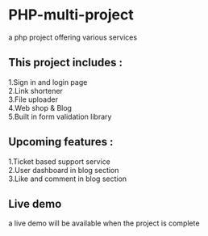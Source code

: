 # PHP-multi-project
a php project offering various services
</br>
## This project includes :
1.Sign in and login page
</br>
2.Link shortener
</br>
3.File uploader
</br>
4.Web shop & Blog
</br>
5.Built in form validation library
</br>
## Upcoming features :
1.Ticket based support service
</br>
2.User dashboard in blog section
</br>
3.Like and comment in blog section
</br>
## Live demo
a live demo will be available when the project is complete
